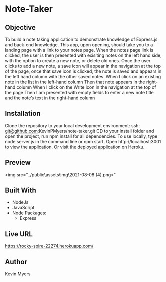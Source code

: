 # Note-Taker

## Objective
To build a note taking application to demonstrate knowledge of Express.js and back-end knowledge.
This app, upon opening, should take you to a landing page with a link to your notes page.
When the notes page link is clicked, the user is then presented with exisiting notes on the left hand side, with the option to create a new note, or delete old ones.
Once the user clicks to add a new note, a save icon will appear in the navigation at the top of the page,
once that save icon is clicked, the note is saved and appears in the left hand column with the other saved notes.
When I click on an existing note in the list in the left-hand column
Then that note appears in the right-hand column
When I click on the Write icon in the navigation at the top of the page
Then I am presented with empty fields to enter a new note title and the note’s text in the right-hand column

## Installation
Clone the repository to your local development environment:
ssh: git@github.com:KevinPMyers/note-taker.git
CD to your install folder and open the project, run npm install for all dependencies.
To use locally, type node server.js in the command line or npm start. Open http://localhost:3001 to view the application.
Or visit the deployed application on Heroku.

## Preview
<img src="../public\assets\img\2021-08-08 (4).png>"

## Built With
* NodeJs
* JavaScript
* Node Packages:
  * Express

## Live URL
https://rocky-spire-22274.herokuapp.com/

## Author
Kevin Myers

